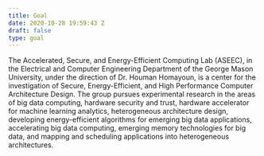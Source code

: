 ```yaml
---
title: Goal
date: 2020-10-28 19:59:43 Z
draft: false
type: goal
---
```


The Accelerated, Secure, and Energy-Efficient Computing Lab (ASEEC), in the Electrical and Computer Engineering Department of the George Mason University, under the direction of Dr. Houman Homayoun, is a center for the investigation of Secure, Energy-Efficient, and High Performance Computer Architecture Design. The group pursues experimental research in the areas of big data computing, hardware security and trust, hardware accelerator for machine learning analytics, heterogeneous architecture design, developing energy-efficient algorithms for emerging big data applications, accelerating big data computing, emerging memory technologies for big data, and mapping and scheduling applications into heterogeneous architectures.
